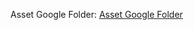 


Asset Google Folder:
<a href="https://drive.google.com/drive/folders/1o2xRMyNlHH-mcpv-8QmwtNx4wIR4PXYr?usp=drive_link" target="_blank">Asset Google Folder</a>
